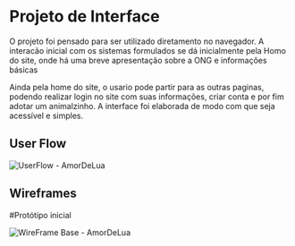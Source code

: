 # Projeto de Interface

O projeto foi pensado para ser utilizado diretamento no navegador. A interacão inicial com os sistemas formulados se dá inicialmente pela Homo do site, onde há uma breve apresentação sobre a ONG e informações básicas

Ainda pela home do site, o usario pode partir para as outras paginas, podendo realizar login no site com suas informações, criar conta e por fim adotar um animalzinho. A interface foi elaborada de modo com que seja acessível e simples.

## User Flow

![UserFlow - AmorDeLua](https://github.com/ICEI-PUC-Minas-PMV-SI/pmv-si-2023-2-pe5-t4-t5-grp04/assets/55855353/f435f3b0-063d-4827-b1ee-0e1c882f2fd1)


## Wireframes

#Protótipo inicial

![WireFrame Base - AmorDeLua](https://github.com/ICEI-PUC-Minas-PMV-SI/pmv-si-2023-2-pe5-t4-t5-grp04/assets/55855353/c63a69df-4b32-4c9d-94f3-9b5ecb0119d5)


